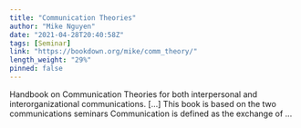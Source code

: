 ```yaml
---
title: "Communication Theories"
author: "Mike Nguyen"
date: "2021-04-28T20:40:58Z"
tags: [Seminar]
link: "https://bookdown.org/mike/comm_theory/"
length_weight: "29%"
pinned: false
---
```


Handbook on Communication Theories for both interpersonal and interorganizational communications. [...] This book is based on the two communications seminars Communication is defined as the exchange of ...
